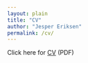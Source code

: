 ```yaml
---
layout: plain
title: "CV"
author: "Jesper Eriksen"
permalink: /cv/
---
```


Click here for [CV](https://raw.githubusercontent.com/pengzell/pengzell.github.io/master/_content/Curriculum_Vitae.pdf) (PDF)
